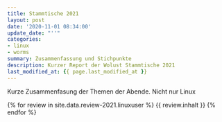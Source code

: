 ```yaml
---
title: Stammtische 2021
layout: post
date: '2020-11-01 08:34:00'
update_date: "''"
categories:
- linux
- worms
summary: Zusammenfassung und Stichpunkte
description: Kurzer Report der Wolust Stammtische 2021
last_modified_at: {{ page.last_modified_at }}
---
```


Kurze Zusammenfasung der Themen der Abende. Nicht nur Linux

 {% for review  in site.data.review-2021.linuxuser %}
      {{ review.inhalt }} 
 {% endfor %}
